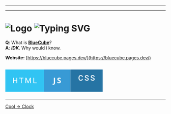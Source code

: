 ----
---
<h1>
  <img src="https://bluecube.pages.dev/favicon.ico" width="50" alt="Logo" style="vertical-align: bottom;">
  <img src="https://readme-typing-svg.herokuapp.com?size=30&lines=BlueCube" alt="Typing SVG" style="vertical-align: bottom;">
</h1>

**Q**: What is **[BlueCube](https://bluecube.pages.dev/)**?  
**A**: ***IDK***. Why would i know.  

**Website:** [https://bluecube.pages.dev/](https://bluecube.pages.dev/)

[![badge](Stuff/Badge1.svg)](https://github.com/Five-2357/BlueCube/)
---
----

[Cool -> Clock](https://bluecube.pages.dev/cool/Clock#dark=1;speed=0.5;clean)
